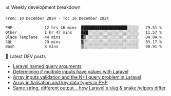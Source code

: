 📊 Weekly development breakdown
<!--START_SECTION:waka-->

```txt
From: 10 December 2024 - To: 16 December 2024

PHP              12 hrs 16 mins  ████████████████████░░░░░   79.51 %
Other            1 hr 47 mins    ███░░░░░░░░░░░░░░░░░░░░░░   11.57 %
Blade Template   44 mins         █▒░░░░░░░░░░░░░░░░░░░░░░░   04.84 %
SQL              29 mins         ▓░░░░░░░░░░░░░░░░░░░░░░░░   03.17 %
Bash             8 mins          ▒░░░░░░░░░░░░░░░░░░░░░░░░   00.91 %
```

<!--END_SECTION:waka-->

📕 Latest DEV posts
<!-- BLOG-POST-LIST:START -->
- [Laravel named query arguments](https://dev.to/michaelvickersuk/laravel-named-query-arguments-28kd)
- [Determining if multiple inputs have values with Laravel](https://dev.to/michaelvickersuk/determining-if-multiple-inputs-have-values-with-laravel-km6)
- [Array inputs validation and the N+1 query problem in Laravel](https://dev.to/michaelvickersuk/array-inputs-validation-and-the-n1-query-problem-in-laravel-2agb)
- [Array initialisation and key data types in PHP](https://dev.to/michaelvickersuk/array-initialisation-and-key-data-types-in-php-1e5b)
- [Same string, different output... how Laravel&#39;s slug &amp; snake helpers differ](https://dev.to/michaelvickersuk/same-string-different-output-how-laravels-slug-snake-helpers-differ-1ccj)
<!-- BLOG-POST-LIST:END -->
